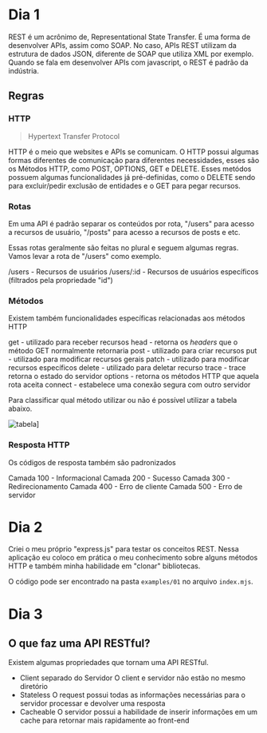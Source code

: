 # Dia 1
REST é um acrônimo de, Representational State Transfer.
É uma forma de desenvolver APIs, assim como SOAP.
No caso, APIs REST utilizam da estrutura de dados JSON, diferente de SOAP que utiliza XML por exemplo.
Quando se fala em desenvolver APIs com javascript, o REST é padrão da indústria.

## Regras

### HTTP
> Hypertext Transfer Protocol

HTTP é o meio que websites e APIs se comunicam. O HTTP possui algumas formas diferentes de comunicação para diferentes necessidades, esses são os Métodos HTTP, como POST, OPTIONS, GET e DELETE. Esses metódos possuem algumas funcionalidades já pré-definidas, como o DELETE sendo para excluir/pedir exclusão de entidades e o GET para pegar recursos.

### Rotas
Em uma API é padrão separar os conteúdos por rota, "/users" para acesso a recursos de usuário, "/posts" para acesso a recursos de posts e etc.

Essas rotas geralmente são feitas no plural e seguem algumas regras. Vamos levar a rota de "/users" como exemplo.

/users      - Recursos de usuários
/users/:id  - Recursos de usuários específicos (filtrados pela propriedade "id")

### Métodos
Existem também funcionalidades específicas relacionadas aos métodos HTTP

get - utilizado para receber recursos
head - retorna os _headers_ que o método GET normalmente retornaria
post - utilizado para criar recursos
put - utilizado para modificar recursos gerais
patch - utilizado para modificar recursos específicos
delete - utilizado para deletar recurso
trace - trace retorna o estado do servidor
options - retorna os métodos HTTP que aquela rota aceita
connect - estabelece uma conexão segura com outro servidor

Para classificar qual método utilizar ou não é possível utilizar a tabela abaixo.

![tabela](https://raw.githubusercontent.com/equivalent/scrapbook2/master/assets/images/2016/put-patch-idempotance-table.png)]

### Resposta HTTP
Os códigos de resposta também são padronizados

Camada 100 - Informacional
Camada 200 - Sucesso
Camada 300 - Redirecionamento
Camada 400 - Erro de cliente
Camada 500 - Erro de servidor

# Dia 2
Criei o meu próprio "express.js" para testar os conceitos REST. Nessa aplicação eu coloco em prática o meu conhecimento sobre alguns métodos HTTP e também minha habilidade em "clonar" bibliotecas.

O código pode ser encontrado na pasta `examples/01` no arquivo `index.mjs`.

# Dia 3
## O que faz uma API RESTful?
Existem algumas propriedades que tornam uma API RESTful.

- Client separado do Servidor
    O client e servidor não estão no mesmo diretório
- Stateless
    O request possui todas as informações necessárias para o servidor processar e devolver uma resposta
- Cacheable
    O servidor possui a habilidade de inserir informações em um cache para retornar mais rapidamente ao front-end
